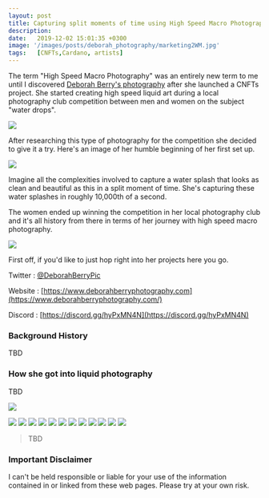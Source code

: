```yaml
---
layout: post
title: Capturing split moments of time using High Speed Macro Photography by Deborah Berry
description: 
date:   2019-12-02 15:01:35 +0300
image: '/images/posts/deborah_photography/marketing2WM.jpg'
tags:   [CNFTs,Cardano, artists]
---
```


The term "High Speed Macro Photography" was an entirely new term to me until I discovered [Deborah Berry's photography](https://www.deborahberryphotography.com/) after she launched a CNFTs project. She started creating high speed liquid art during a local photography club competition between men and women on the subject "water drops". 

![](/images/posts/deborah_photography/DSC_5657-1-1WM.jpg) 

After researching this type of photography for the competition she decided to give it a try. Here's an image of her humble beginning of her first set up. 

![](/images/posts/deborah_photography/Screenshot_20211208-123255_2.png) 


Imagine all the complexities involved to capture a water splash that looks as clean and beautiful as this in a split moment of time. She's capturing these water splashes in roughly 10,000th of a second. 

The women ended up winning the competition in her local photography club and it's all history from there in terms of her journey with high speed macro photography. 

![](/images/posts/deborah_photography/marketing2WM.jpg) 







First off, if you'd like to just hop right into her projects here you go.

Twitter : [@DeborahBerryPic](https://twitter.com/DeborahBerryPic)  

Website : [https://www.deborahberryphotography.com](https://www.deborahberryphotography.com/)

Discord : [https://discord.gg/hyPxMN4N](https://discord.gg/hyPxMN4N)

### Background History
TBD

### How she got into liquid photography
TBD

![](/images/posts/deborah_photography/DSC_3989-1WM.jpg) 

![](/images/posts/deborah_photography/butterflies.jpg) 
![](/images/posts/deborah_photography/DSC_3849-1WM.jpg) 
![](/images/posts/deborah_photography/DSC_3989-1WM.jpg) 
![](/images/posts/deborah_photography/DSC_5657-1-1WM.jpg) 
![](/images/posts/deborah_photography/marketing1WM.jpg) 
![](/images/posts/deborah_photography/marketing2WM.jpg) 
![](/images/posts/deborah_photography/Marketing3WM.jpg) 
![](/images/posts/deborah_photography/marketing4WM.jpg) 
![](/images/posts/deborah_photography/Marketing5WM.jpg) 
![](/images/posts/deborah_photography/Marketing6WM.jpg) 
![](/images/posts/deborah_photography/) 
![](/images/posts/deborah_photography/Screenshot_20211208-123255_2.png) 


> TBD 

### Important Disclaimer
I can't be held responsible or liable for your use of the information contained in or linked from these web pages. Please try at your own risk.
